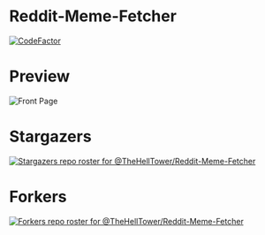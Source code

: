 # Reddit-Meme-Fetcher

[![CodeFactor](https://www.codefactor.io/repository/github/thehelltower/reddit-meme-fetcher/badge)](https://www.codefactor.io/repository/github/thehelltower/reddit-meme-fetcher)

# Preview
![Front Page](https://i.imgur.com/jDmtbyT.gif)

# Stargazers
[![Stargazers repo roster for @TheHellTower/Reddit-Meme-Fetcher](https://reporoster.com/stars/dark/notext/TheHellTower/Reddit-Meme-Fetcher)](https://github.com/TheHellTower/Reddit-Meme-Fetcher/stargazers)

# Forkers
[![Forkers repo roster for @TheHellTower/Reddit-Meme-Fetcher](https://reporoster.com/forks/dark/notext/TheHellTower/Reddit-Meme-Fetcher)](https://github.com/TheHellTower/Reddit-Meme-Fetcher/network/members)